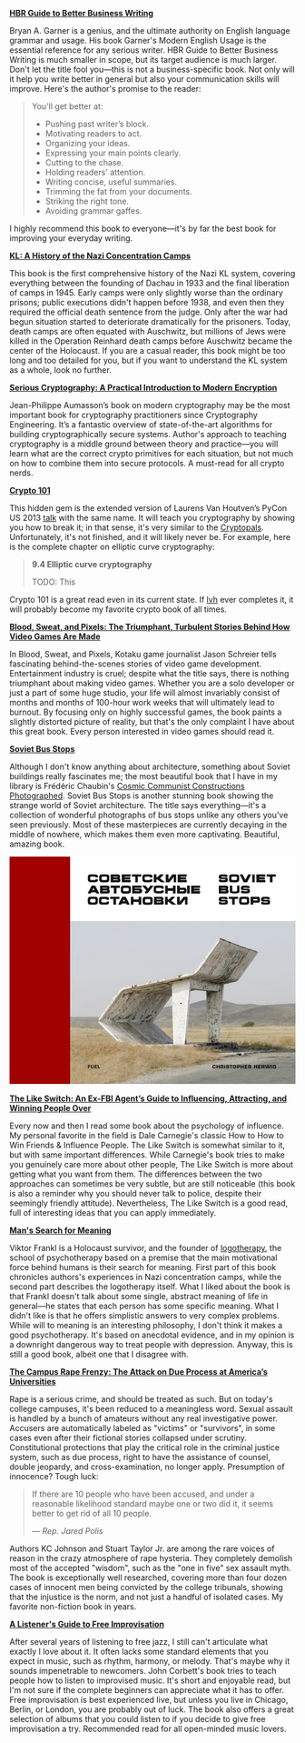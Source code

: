 **[HBR Guide to Better Business Writing](https://www.amazon.com/dp/B00B0YPJ0G/)**

Bryan A. Garner is a genius, and the ultimate authority
on English language grammar and usage. His book Garner's
Modern English Usage is the essential reference for any
serious writer. HBR Guide to Better Business Writing is
much smaller in scope, but its target audience is much
larger. Don't let the title fool you—this is not
a business-specific book. Not only will it help you
write better in general but also your communication
skills will improve. Here's the author's promise
to the reader:

>You'll get better at:
>- Pushing past writer’s block.
>- Motivating readers to act.
>- Organizing your ideas.
>- Expressing your main points clearly.
>- Cutting to the chase.
>- Holding readers' attention.
>- Writing concise, useful summaries.
>- Trimming the fat from your documents.
>- Striking the right tone.
>- Avoiding grammar gaffes.

I highly recommend this book to everyone—it's by far
the best book for improving your everyday writing.

**[KL: A History of the Nazi Concentration Camps](https://www.amazon.com/dp/B00NS3NBWU/)**

This book is the first comprehensive history of the Nazi
KL system, covering everything between the founding of
Dachau in 1933 and the final liberation of camps in 1945.
Early camps were only slightly worse than the ordinary
prisons; public executions didn't happen before 1938, and
even then they required the official death sentence from
the judge. Only after the war had begun situation started
to deteriorate dramatically for the prisoners. Today,
death camps are often equated with Auschwitz, but millions
of Jews were killed in the Operation Reinhard death camps
before Auschwitz became the center of the Holocaust.
If you are a casual reader, this book might be too long
and too detailed for you, but if you want to understand
the KL system as a whole, look no further.

**[Serious Cryptography: A Practical Introduction to Modern Encryption](https://www.nostarch.com/seriouscrypto)**

Jean-Philippe Aumasson’s book on modern cryptography may
be the most important book for cryptography practitioners
since Cryptography Engineering. It’s a fantastic overview
of state-of-the-art algorithms for building cryptographically
secure systems. Author's approach to teaching cryptography
is a middle ground between theory and practice—you will learn
what are the correct crypto primitives for each situation,
but not much on how to combine them into secure protocols.
A must-read for all crypto nerds.

**[Crypto 101](https://www.crypto101.io/)**

This hidden gem is the extended version of Laurens Van
Houtven’s PyCon US 2013 [talk](https://www.youtube.com/watch?v=3rmCGsCYJF8)
with the same name. It will teach you cryptography by
showing you how to break it; in that sense, it's very
similar to the [Cryptopals](https://cryptopals.com/).
Unfortunately, it's not finished, and it will likely
never be. For example, here is the complete chapter
on elliptic curve cryptography:

>**9.4 Elliptic curve cryptography**
>
>TODO: This

Crypto 101 is a great read even in its current state.
If [lvh](https://www.lvh.io/) ever completes it, it
will probably become my favorite crypto book of all times.

**[Blood, Sweat, and Pixels: The Triumphant, Turbulent Stories Behind How Video Games Are Made](https://www.amazon.com/dp/B01NAKSWW1/)**

In Blood, Sweat, and Pixels, Kotaku game journalist
Jason Schreier tells fascinating behind-the-scenes
stories of video game development. Entertainment
industry is cruel; despite what the title says,
there is nothing triumphant about making video
games. Whether you are a solo developer or just
a part of some huge studio, your life will almost
invariably consist of months and months of 100-hour
work weeks that will ultimately lead to burnout. By
focusing only on highly successful games, the book
paints a slightly distorted picture of reality, but
that's the only complaint I have about this great book.
Every person interested in video games should read it.

**[Soviet Bus Stops](http://fuel-design.com/publishing/soviet-bus-stops/)**

Although I don't know anything about architecture,
something about Soviet buildings really fascinates
me; the most beautiful book that I have in my
library is Frédéric Chaubin's
[Cosmic Communist Constructions Photographed](https://www.amazon.com/dp/3836525194/).
Soviet Bus Stops is another stunning book showing
the strange world of Soviet architecture. The title
says everything—it's a collection of wonderful
photographs of bus stops unlike any others you've
seen previously. Most of these masterpieces are
currently decaying in the middle of nowhere, which
makes them even more captivating. Beautiful, amazing
book.

![](soviet.jpg)

**[The Like Switch: An Ex-FBI Agent’s Guide to Influencing, Attracting, and Winning People Over](https://www.amazon.com/dp/1476754489/)**

Every now and then I read some book about the psychology
of influence. My personal favorite in the field is Dale
Carnegie's classic How to How to Win Friends & Influence
People. The Like Switch is somewhat similar to it, but
with same important differences. While Carnegie's book
tries to make you genuinely care more about other people,
The Like Switch is more about getting what you want from
them. The differences between the two approaches can
sometimes be very subtle, but are still noticeable
(this book is also a reminder why you should never
talk to police, despite their seemingly friendly
attitude). Nevertheless, The Like Switch is a good read,
full of interesting ideas that you can apply immediately.

**[Man's Search for Meaning](https://www.amazon.com/dp/B009U9S6FI/)**

Viktor Frankl is a Holocaust survivor, and the founder
of [logotherapy](https://en.wikipedia.org/wiki/Logotherapy),
the school of psychotherapy based on a premise that the
main motivational force behind humans is their search
for meaning. First part of this book chronicles authors's
experiences in Nazi concentration camps, while the second
part describes the logotherapy itself. What I liked about
the book is that Frankl doesn't talk about some single,
abstract meaning of life in general—he states that each
person has some specific meaning. What I didn't like is
that he offers simplistic answers to very complex problems.
While will to meaning is an interesting philosophy, I don't
think it makes a good psychotherapy. It's based on anecdotal
evidence, and in my opinion is a downright dangerous way to
treat people with depression. Anyway, this is still a good
book, albeit one that I disagree with.

**[The Campus Rape Frenzy: The Attack on Due Process at America’s Universities](https://www.amazon.com/dp/B01N1XNTYI/)**

Rape is a serious crime, and should be treated as such.
But on today's college campuses, it's been reduced to a
meaningless word. Sexual assault is handled by a bunch of
amateurs without any real investigative power. Accusers are
automatically labeled as "victims" or "survivors", in some
cases even after their fictional stories collapsed under
scrutiny. Constitutional protections that play the critical
role in the criminal justice system, such as due process,
right to have the assistance of counsel, double jeopardy,
and cross-examination, no longer apply. Presumption of
innocence? Tough luck:

>If there are 10 people who have been accused, and under a
>reasonable likelihood standard maybe one or two did it,
>it seems better to get rid of all 10 people.
>
> — <cite>Rep. Jared Polis</cite>

Authors KC Johnson and Stuart Taylor Jr. are among the
rare voices of reason in the crazy atmosphere of rape
hysteria. They completely demolish most of the accepted
"wisdom", such as the "one in five" sex assault myth.
The book is exceptionally well researched, covering
more than four dozen cases of innocent men being
convicted by the college tribunals, showing that the
injustice is the norm, and not just a handful of
isolated cases. My favorite non-fiction book in years.

**[A Listener's Guide to Free Improvisation](https://www.amazon.com/dp/022635380X/)**

After several years of listening to free jazz, I still
can't articulate what exactly I love about it. It often
lacks some standard elements that you expect in music,
such as rhythm, harmony, or melody. That's maybe why it
sounds impenetrable to newcomers. John Corbett's book
tries to teach people how to listen to improvised music.
It's short and enjoyable read, but I'm not sure if the
complete beginners can appreciate what it has to offer.
Free improvisation is best experienced live, but unless
you live in Chicago, Berlin, or London, you are probably
out of luck. The book also offers a great selection of
albums that you could listen to if you decide to give
free improvisation a try. Recommended read for all
open-minded music lovers.
